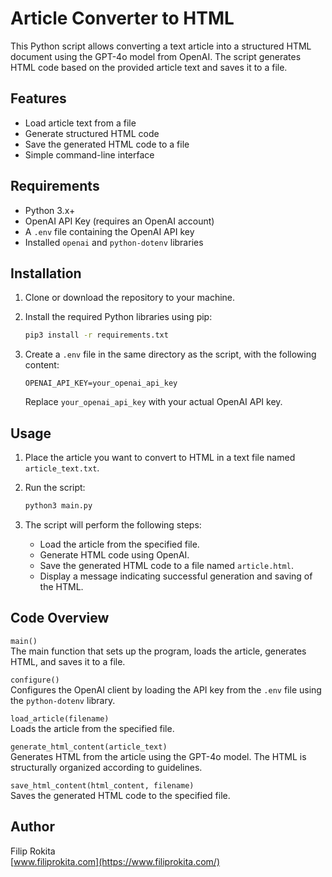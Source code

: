
# Article Converter to HTML

This Python script allows converting a text article into a structured HTML document using the GPT-4o model from OpenAI. The script generates HTML code based on the provided article text and saves it to a file.

## Features

- Load article text from a file
- Generate structured HTML code
- Save the generated HTML code to a file
- Simple command-line interface

## Requirements

- Python 3.x+
- OpenAI API Key (requires an OpenAI account)
- A `.env` file containing the OpenAI API key
- Installed `openai` and `python-dotenv` libraries

## Installation

1. Clone or download the repository to your machine.

2. Install the required Python libraries using pip:

   ```bash
   pip3 install -r requirements.txt
   ```

3. Create a `.env` file in the same directory as the script, with the following content:

   ```
   OPENAI_API_KEY=your_openai_api_key
   ```

   Replace `your_openai_api_key` with your actual OpenAI API key.

## Usage

1. Place the article you want to convert to HTML in a text file named `article_text.txt`.
2. Run the script:

   ```bash
   python3 main.py
   ```

3. The script will perform the following steps:
   - Load the article from the specified file.
   - Generate HTML code using OpenAI.
   - Save the generated HTML code to a file named `article.html`.
   - Display a message indicating successful generation and saving of the HTML.

## Code Overview

`main()`  
The main function that sets up the program, loads the article, generates HTML, and saves it to a file.

`configure()`  
Configures the OpenAI client by loading the API key from the `.env` file using the `python-dotenv` library.

`load_article(filename)`  
Loads the article from the specified file.

`generate_html_content(article_text)`  
Generates HTML from the article using the GPT-4o model. The HTML is structurally organized according to guidelines.

`save_html_content(html_content, filename)`  
Saves the generated HTML code to the specified file.

## Author

Filip Rokita  
[www.filiprokita.com](https://www.filiprokita.com/)
